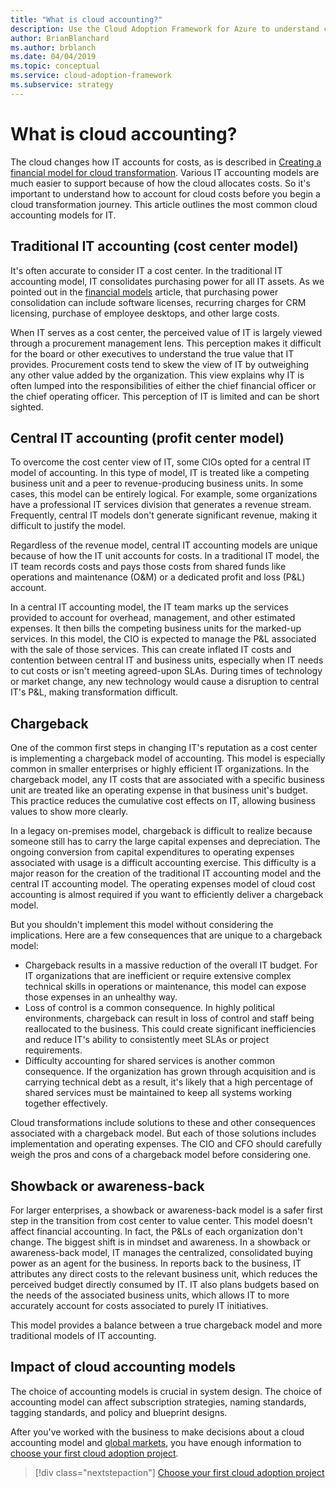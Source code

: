 ```yaml
---
title: "What is cloud accounting?"
description: Use the Cloud Adoption Framework for Azure to understand common cloud accounting models for IT as you begin your cloud migration journey.
author: BrianBlanchard
ms.author: brblanch
ms.date: 04/04/2019
ms.topic: conceptual
ms.service: cloud-adoption-framework
ms.subservice: strategy
---
```


<!-- cSpell:ignore CIOs -->

<!-- markdownlint-disable MD026 -->

# What is cloud accounting?

The cloud changes how IT accounts for costs, as is described in [Creating a financial model for cloud transformation](./financial-models.md). Various IT accounting models are much easier to support because of how the cloud allocates costs. So it's important to understand how to account for cloud costs before you begin a cloud transformation journey. This article outlines the most common cloud accounting models for IT.

## Traditional IT accounting (cost center model)

It's often accurate to consider IT a cost center. In the traditional IT accounting model, IT consolidates purchasing power for all IT assets. As we pointed out in the [financial models](./financial-models.md) article, that purchasing power consolidation can include software licenses, recurring charges for CRM licensing, purchase of employee desktops, and other large costs.

When IT serves as a cost center, the perceived value of IT is largely viewed through a procurement management lens. This perception makes it difficult for the board or other executives to understand the true value that IT provides. Procurement costs tend to skew the view of IT by outweighing any other value added by the organization. This view explains why IT is often lumped into the responsibilities of either the chief financial officer or the chief operating officer. This perception of IT is limited and can be short sighted.

## Central IT accounting (profit center model)

To overcome the cost center view of IT, some CIOs opted for a central IT model of accounting. In this type of model, IT is treated like a competing business unit and a peer to revenue-producing business units. In some cases, this model can be entirely logical. For example, some organizations have a professional IT services division that generates a revenue stream. Frequently, central IT models don't generate significant revenue, making it difficult to justify the model.

Regardless of the revenue model, central IT accounting models are unique because of how the IT unit accounts for costs. In a traditional IT model, the IT team records costs and pays those costs from shared funds like operations and maintenance (O&M) or a dedicated profit and loss (P&L) account.

In a central IT accounting model, the IT team marks up the services provided to account for overhead, management, and other estimated expenses. It then bills the competing business units for the marked-up services. In this model, the CIO is expected to manage the P&L associated with the sale of those services. This can create inflated IT costs and contention between central IT and business units, especially when IT needs to cut costs or isn't meeting agreed-upon SLAs. During times of technology or market change, any new technology would cause a disruption to central IT's P&L, making transformation difficult.

## Chargeback

One of the common first steps in changing IT's reputation as a cost center is implementing a chargeback model of accounting. This model is especially common in smaller enterprises or highly efficient IT organizations. In the chargeback model, any IT costs that are associated with a specific business unit are treated like an operating expense in that business unit's budget. This practice reduces the cumulative cost effects on IT, allowing business values to show more clearly.

In a legacy on-premises model, chargeback is difficult to realize because someone still has to carry the large capital expenses and depreciation. The ongoing conversion from capital expenditures to operating expenses associated with usage is a difficult accounting exercise. This difficulty is a major reason for the creation of the traditional IT accounting model and the central IT accounting model. The operating expenses model of cloud cost accounting is almost required if you want to efficiently deliver a chargeback model.

But you shouldn't implement this model without considering the implications. Here are a few consequences that are unique to a chargeback model:

- Chargeback results in a massive reduction of the overall IT budget. For IT organizations that are inefficient or require extensive complex technical skills in operations or maintenance, this model can expose those expenses in an unhealthy way.
- Loss of control is a common consequence. In highly political environments, chargeback can result in loss of control and staff being reallocated to the business. This could create significant inefficiencies and reduce IT's ability to consistently meet SLAs or project requirements.
- Difficulty accounting for shared services is another common consequence. If the organization has grown through acquisition and is carrying technical debt as a result, it's likely that a high percentage of shared services must be maintained to keep all systems working together effectively.

Cloud transformations include solutions to these and other consequences associated with a chargeback model. But each of those solutions includes implementation and operating expenses. The CIO and CFO should carefully weigh the pros and cons of a chargeback model before considering one.

## Showback or awareness-back

For larger enterprises, a showback or awareness-back model is a safer first step in the transition from cost center to value center. This model doesn't affect financial accounting. In fact, the P&Ls of each organization don't change. The biggest shift is in mindset and awareness. In a showback or awareness-back model, IT manages the centralized, consolidated buying power as an agent for the business. In reports back to the business, IT attributes any direct costs to the relevant business unit, which reduces the perceived budget directly consumed by IT. IT also plans budgets based on the needs of the associated business units, which allows IT to more accurately account for costs associated to purely IT initiatives.

This model provides a balance between a true chargeback model and more traditional models of IT accounting.

## Impact of cloud accounting models

The choice of accounting models is crucial in system design. The choice of accounting model can affect subscription strategies, naming standards, tagging standards, and policy and blueprint designs.

After you've worked with the business to make decisions about a cloud accounting model and [global markets](./global-markets.md), you have enough information to [choose your first cloud adoption project](./first-adoption-project.md).

> [!div class="nextstepaction"]
> [Choose your first cloud adoption project](./first-adoption-project.md)
